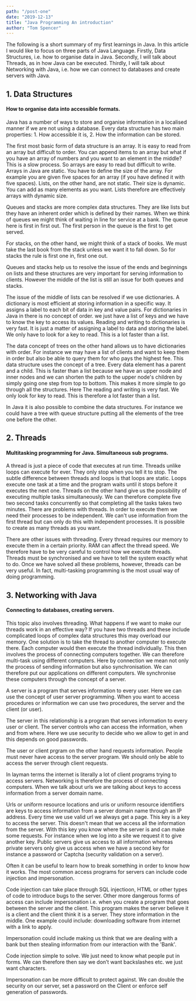 ```yaml
---
path: "/post-one"
date: "2019-12-13"
title: "Java Programming An introduction"
author: "Tom Spencer"
---
```


The following is a short summary of my first learnings in Java. In this article I would like to focus on three parts of Java Language. Firstly, Data Structures, i.e. how to organise data in Java. Secondly, I will talk about Threads, as in how Java can be executed. Thirdly, I will talk about Networking with Java, i.e. how we can connect to databases and create servers with Java.

## 1. Data Structures
#### How to organise data into accessible formats.

Java has a number of ways to store and organise information in a localised manner if we are not using a database. Every data structure has two main properties: 1. How accessible it is, 2. How the information can be stored.

The first most basic form of data structure is an array. It is easy to read from an array but difficult to order. You can append items to an array but what if you have an array of numbers and you want to an element in the middle? This is a slow process. So arrays are easy to read but difficult to write. Arrays in Java are static. You have to define the size of the array. For example you are given five spaces for an array (if you have defined it with five spaces). Lists, on the other hand, are not static. Their size is dynamic. You can add as many elements as you want. Lists therefore are effectively arrays with dynamic size.

Queues and stacks are more complex data structures. They are like lists but they have an inherent order which is defined by their names. When we think of queues we might think of waiting in line for service at a bank. The queue here is first in first out. The first person in the queue is the first to get served.

For stacks, on the other hand, we might think of a stack of books. We must take the last book from the stack unless we want it to fall down. So for stacks the rule is first one in, first one out.

Queues and stacks help us to resolve the issue of the ends and beginnings on lists and these structures are very important for serving information to clients. However the middle of the list is still an issue for both queues and stacks.

The issue of the middle of lists can be resolved if we use dictionaries. A dictionary is most efficient at storing information in a specific way. It assigns a label to each bit of data in key and value pairs. For dictionaries in Java in there is no concept of order. we just have a list of keys and we have to know the key to access its values. Reading and writing to dictionaries is very fast. It is just a matter of assigning a label to data and storing the label. We only have to look for a key to read. This is a lot faster than a list.

The data concept of trees on the other hand allows us to have dictionaries with order. For instance we may have a list of clients and want to keep them in order but also be able to query them for who pays the highest fee. This data structure uses the concept of a tree. Every data element has a parent and a child. This is faster than a list because we have an upper node and inner nodes and we can shorten the path to the upper node's children by simply going one step from top to bottom. This makes it more simple to go through all the structures. Here The reading and writing is very fast.
We only look for key to read. This is therefore a lot faster than a list.

In Java it is also possible to combine the data structures. For instance we could have a tree with queue structure putting all the elements of the tree one before the other.

## 2. Threads
#### Multitasking programming for Java. Simultaneous sub programs.

A thread is just a piece of code that executes at run time. Threads unlike loops can execute for ever. They only stop when you tell it to stop. The subtle difference between threads and loops is that loops are static. Loops execute one task at a time and the program waits until it stops before it executes the next one. Threads on the other hand give us the possibility of executing multiple tasks simultaneously. We can therefore complete five two second tasks concurrently so that completing all the tasks takes two minutes. There are problems with threads. In order to execute them we need their processes to be independent. We can't use information from the first thread but can only do this with independent processes. It is possible to create as many threads as you want.

There are other issues with threading. Every thread requires our memory to execute them in a certain priority. RAM can affect the thread speed. We therefore have to be very careful to control how we execute threads. Threads must be synchronised and we have to tell the system exactly what to do. Once we have solved all these problems, however, threads can be very useful. In fact, multi-tasking programming is the most usual way of doing programming.

## 3. Networking with Java
#### Connecting to databases, creating servers.

This topic also involves threading. What happens if we want to make our threads work in an effective way? If you have two threads and these include complicated loops of complex data structures this may overload our memory. One solution is to take the thread to another computer to execute there. Each computer would then execute the thread individually. This then involves the process of connecting computers together. We can therefore multi-task using different computers. Here by connection we mean not only the process of sending information but also synchronisation. We can therefore put our applications on different computers. We synchronise these computers through the concept of a server.

A server is a program that serves information to every user. Here we can use the concept of user server programming. When you want to access procedures or information we can use two procedures, the server and the client (or user).

The server in this relationship is a program that serves information to every user or client. The server controls who can access the information, when and from where. Here we use security to decide who we allow to get in and this depends on good passwords.

The user or client prgram on the other hand requests information. People must never have access to the server program. We should only be able to access the server through client requests.

In layman terms the internet is literally a lot of client programs trying to access servers. Networking is therefore the process of connecting computers. When we talk about urls we are talking about keys to access information from a server domain name.

Urls or uniform resource locations and uris or uniform resource identifiers are keys to access information from a server domain name through an IP address. Every time we use valid url we always get a page. This key is a key to access the server. This doesn't mean that we access all the information from the server. With this key you know where the server is and can make some requests. For instance when we log into a site we request it to give another key. Public servers give us access to all information whereas private servers only give us access when we have a second key for instance a password or Captcha (security validation on a server).

Often it can be useful to learn how to break something in order to know how it works. The most common access programs for servers can include code injection and impersonation.

Code injection can take place through SQL injectioon, HTML or other types of code to introduce bugs to the server. Other more dangerous forms of access can include impersonation i.e. when you create a program that goes between the server and the client. This program makes the server believe it is a client and the client think it is a server. They store information in the middle. One example could include: downloading software from internet with a link to apply. 

Impersonation could include making us think that we are dealing with a bank but then stealing information from our interaction with the 'Bank'.

Code injection simple to solve. We just need to know what people put in forms. We can therefore then say we don’t want backslashes etc. we just want characters. 

Impersonation can be more difficult to protect against. We can double the security on our server, set a password on the Client or enforce self generation of passwords.

